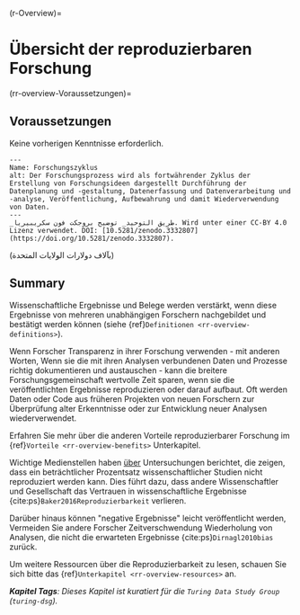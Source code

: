 (r-Overview)=
# Übersicht der reproduzierbaren Forschung

(rr-overview-Voraussetzungen)=
## Voraussetzungen

Keine vorherigen Kenntnisse erforderlich.

```{figure} ../figures/research-cycle.jpg
---
Name: Forschungszyklus
alt: Der Forschungsprozess wird als fortwährender Zyklus der Erstellung von Forschungsideen dargestellt Durchführung der Datenplanung und -gestaltung, Datenerfassung und Datenverarbeitung und -analyse, Veröffentlichung, Aufbewahrung und damit Wiederverwendung von Daten. 
---
_طريق التوحيد_ توضيح بروجكت فون سكريبيريا. Wird unter einer CC-BY 4.0 Lizenz verwendet. DOI: [10.5281/zenodo.3332807] (https://doi.org/10.5281/zenodo.3332807).
```

(بآلاف دولارات الولايات المتحدة)
## Summary

Wissenschaftliche Ergebnisse und Belege werden verstärkt, wenn diese Ergebnisse von mehreren unabhängigen Forschern nachgebildet und bestätigt werden können (siehe {ref}`Definitionen <rr-overview-definitions>`).

Wenn Forscher Transparenz in ihrer Forschung verwenden - mit anderen Worten, Wenn sie die mit ihren Analysen verbundenen Daten und Prozesse richtig dokumentieren und austauschen - kann die breitere Forschungsgemeinschaft wertvolle Zeit sparen, wenn sie die veröffentlichten Ergebnisse reproduzieren oder darauf aufbaut. Oft werden Daten oder Code aus früheren Projekten von neuen Forschern zur Überprüfung alter Erkenntnisse oder zur Entwicklung neuer Analysen wiederverwendet.

Erfahren Sie mehr über die anderen Vorteile reproduzierbarer Forschung im {ref}`Vorteile <rr-overview-benefits>` Unterkapitel.

Wichtige Medienstellen haben [über](https://www.theguardian.com/science/2018/aug/27/attempt-to-replicate-major-social-scientific-findings-of-past-decade-fails) Untersuchungen berichtet, die zeigen, dass ein beträchtlicher Prozentsatz wissenschaftlicher Studien nicht reproduziert werden kann. Dies führt dazu, dass andere Wissenschaftler und Gesellschaft das Vertrauen in wissenschaftliche Ergebnisse {cite:ps}`Baker2016Reproduzierbarkeit` verlieren.

Darüber hinaus können "negative Ergebnisse" leicht veröffentlicht werden, Vermeiden Sie andere Forscher Zeitverschwendung Wiederholung von Analysen, die nicht die erwarteten Ergebnisse {cite:ps}`Dirnagl2010bias` zurück.

Um weitere Ressourcen über die Reproduzierbarkeit zu lesen, schauen Sie sich bitte das {ref}`Unterkapitel <rr-overview-resources>` an.

***Kapitel Tags**: Dieses Kapitel ist kuratiert für die `Turing Data Study Group` (`turing-dsg`).*
